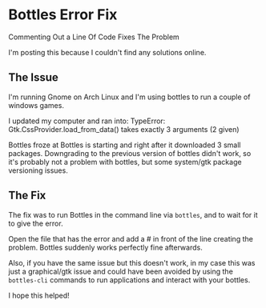 # Bottles Error Fix

Commenting Out a Line Of Code Fixes The Problem

I'm posting this because I couldn't find any solutions online.

## The Issue

I'm running Gnome on Arch Linux and I'm using bottles to run a couple of windows games.

I updated my computer and ran into: TypeError: Gtk.CssProvider.load_from_data() takes exactly 3 arguments (2 given)

Bottles froze at Bottles is starting and right after it downloaded 3 small packages. Downgrading to the previous version of bottles didn't work, so it's probably not a problem with bottles, but some system/gtk package versioning issues.

## The Fix

The fix was to run Bottles in the command line via `bottles`, and to wait for it to give the error.

Open the file that has the error and add a # in front of the line creating the problem. Bottles suddenly works perfectly fine afterwards.

Also, if you have the same issue but this doesn't work, in my case this was just a graphical/gtk issue and could have been avoided by using the `bottles-cli` commands to run applications and interact with your bottles.

I hope this helped!

